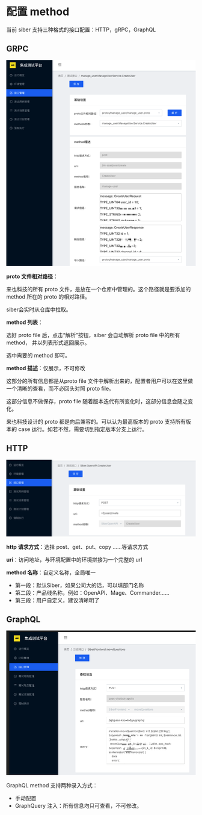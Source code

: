 # 配置 method

当前 siber 支持三种格式的接口配置：HTTP，gRPC，GraphQL

## GRPC

![gRPC method &#x914D;&#x7F6E;](../../.gitbook/assets/image%20%289%29.png)

**proto 文件相对路径**：

来也科技的所有 proto 文件，是放在一个仓库中管理的。这个路径就是要添加的method 所在的 proto 的相对路径。

siber会实时从仓库中拉取。

**method 列表**：

选好 proto file 后，点击“解析”按钮，siber 会自动解析 proto file 中的所有 method， 并以列表形式返回展示。

选中需要的 method 即可。

**method 描述**：仅展示，不可修改

这部分的所有信息都是从proto file 文件中解析出来的，配置者用户可以在这里做一个清晰的查看，而不必回头对照 proto file。

这部分信息不做保存，proto file 随着版本迭代有所变化时，这部分信息会随之变化。

来也科技设计的 proto 都是向后兼容的。可以认为最高版本的 proto 支持所有版本的 case 运行。如若不然，需要切到指定版本分支上运行。

## HTTP

![http &#x63A5;&#x53E3;&#x914D;&#x7F6E;&#x754C;&#x9762;](../../.gitbook/assets/image%20%2813%29.png)

**http 请求方式**：选择 post、get、put、copy ……等请求方式

**uri**：访问地址，与环境配置中的环境拼接为一个完整的 url

**method 名称**：自定义名称，全局唯一

* 第一段：默认Siber，如果公司大的话，可以填部门名称
* 第二段：产品线名称，例如：OpenAPI、Mage、Commander……
* 第三段：用户自定义，建议清晰明了



## GraphQL

![GraphQL &#x63A5;&#x53E3;&#x914D;&#x7F6E;&#x754C;&#x9762;](../../.gitbook/assets/image%20%284%29.png)

GraphQL  method 支持两种录入方式：

* 手动配置
* GraphQuery 注入：所有信息均只可查看，不可修改。

